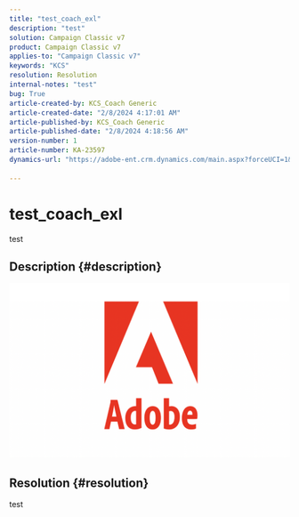 ```yaml
---
title: "test_coach_exl"
description: "test"
solution: Campaign Classic v7
product: Campaign Classic v7
applies-to: "Campaign Classic v7"
keywords: "KCS"
resolution: Resolution
internal-notes: "test"
bug: True
article-created-by: KCS_Coach Generic
article-created-date: "2/8/2024 4:17:01 AM"
article-published-by: KCS_Coach Generic
article-published-date: "2/8/2024 4:18:56 AM"
version-number: 1
article-number: KA-23597
dynamics-url: "https://adobe-ent.crm.dynamics.com/main.aspx?forceUCI=1&pagetype=entityrecord&etn=knowledgearticle&id=da06bce2-38c6-ee11-9079-6045bd0061cb"

---
```

# test_coach_exl


test

## Description {#description}

![](assets/___7f1e9615-39c6-ee11-9079-6045bd0061cb___.png)

## Resolution {#resolution}


test
